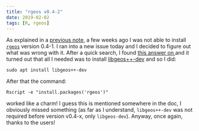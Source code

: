 ```yaml
---
title: "rgeos v0.4-2"
date: 2019-02-02
tags: [R, rgeos]
---
```



As explained in a [previous note](/notes/r/rgeos), a few weeks ago I was not able to install [`rgeos`](https://cran.r-project.org/web/packages/rgeos/index.html) version 0.4-1. I ran into a new issue today and I decided to figure out what was wrong with it. After a quick search, I found [this answer on <i class="fa fa-stack-overflow" aria-hidden="true"></i>](
https://stackoverflow.com/questions/53042751/when-trying-to-install-rgeos-r-cannot-find-lgeos) and it turned out that all I needed was to install [libgeos++-dev](https://packages.debian.org/sid/libgeos++-dev) and so I did:

```
sudo apt install libgeos++-dev
```

After that the command:

```
Rscript -e "install.packages('rgeos')"
```

worked like a charm! I guess this is mentioned somewhere in the doc, I obviously missed something (as far as I understand, `libgeos++-dev` was not required before version v0.4-x, only `libgeos-dev`). Anyway, once again, thanks to the <i class="fa fa-stack-overflow" aria-hidden="true"></i> users!
